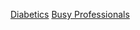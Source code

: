 [Diabetics](https://docs.google.com/presentation/d/1h8fOJMEmAuBJPtMEeh3nKWlRyn32tPZnnSNL77JUC58/edit?usp=sharing)
[Busy Professionals](https://docs.google.com/presentation/d/11bjyqBmkV6wCEX5D6yuZsDQn-GUC-azMxtR7gUv7cj0/edit?usp=sharing)
